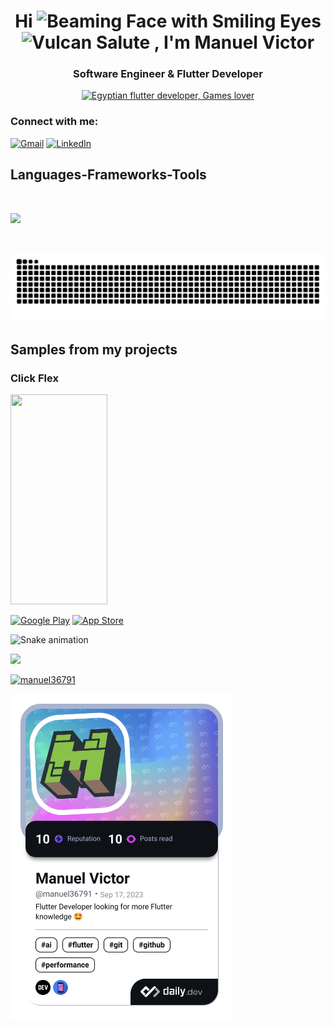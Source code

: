 <h1 align="center">Hi <img src="https://raw.githubusercontent.com/Tarikul-Islam-Anik/Animated-Fluent-Emojis/master/Emojis/Smilies/Beaming%20Face%20with%20Smiling%20Eyes.png" alt="Beaming Face with Smiling Eyes" width="40" height="40" /> <img src="https://raw.githubusercontent.com/Tarikul-Islam-Anik/Animated-Fluent-Emojis/master/Emojis/Hand%20gestures/Vulcan%20Salute.png" alt="Vulcan Salute" width="40" height="40" /> , I'm Manuel Victor</h1>
<h3 align="center">Software Engineer & Flutter Developer</h3>

<div align="center">
    <a href="https://git.io/typing-svg"><img src="https://readme-typing-svg.demolab.com?font=Roboto+Slab&color=%237E3ACE&size=30&center=true&vCenter=true&width=450&lines=I'm+Manuel;He/his;Egyptian+Flutter+Dev;Games+Lover;function+findQuestion(42)" alt="Egyptian flutter developer, Games lover"></a>
</div>

<!-- - Software Engineer
- Flutter Developer
- More than 1 project -->

<h3 align="left">Connect with me:</h3>
<p align="left">

<a href="mailto:manuelvictor36791@gmail.com" target="_blank"><img alt="Gmail" src="https://img.shields.io/badge/Gmail-D14836?style=for-the-badge&logo=gmail&logoColor=white" /></a> <a href="https://linkedin.com/in/manuelvictor" target="_blank"><img alt="LinkedIn" src="https://img.shields.io/badge/LinkedIn-0077B5?style=for-the-badge&logo=linkedin&logoColor=white" /></a> 

<!-- </p> <a href="https://app.daily.dev/Manuel36791"><img src="https://api.daily.dev/devcards/713dc2e1ba774e0e9eb6152553072a09.png?r=nbq" width="200" alt="Manuel Victor's Dev Card"/></a>

<a href="https://app.daily.dev/Manuel36791"><img src="https://github.com/Manuel36791/Manuel36791/blob/main/devcard.svg" width="200" alt="Manuel Victors's Dev Card"/></a> -->



</p>

<h2 align="left">Languages-Frameworks-Tools</h2>
<br>
<p align="left">
  <a href="https://skillicons.dev">
    <img src="https://skillicons.dev/icons?i=dart,flutter,cpp,java,kotlin,sqlite,firebase,androidstudio,vscode,git,postman" /><br>
  </a>
</p><br>


![snake gif](https://github.com/Manuel36791/Manuel36791/blob/output/github-snake-dark.svg)

<h2> Samples from my projects </h2>



### Click Flex

<!-- ![Click Flex App Screenshot](https://github.com/Manuel36791/Manuel36791/blob/main/apps_screenshots/click_flex_screenshot.png) -->

<img src="https://github.com/Manuel36791/Manuel36791/blob/main/apps_screenshots/click_flex_screenshot.png" width="155" height="336"/>

<!-- <p><a href="https://play.google.com/store/apps/details?id=com.helpoo.app" target="_blank"><img alt="Google Play" src="https://img.shields.io/badge/Get%20it%20on%20google%20play-blue.svg?style=for-the-badge&logo=google-play" /></a> <a href="https://apps.apple.com/eg/app/helpoo/id1627316561" target="_blank"><img alt="App Store" src="https://img.shields.io/badge/Get%20it%20on%20app%20store-black.svg?style=for-the-badge&logo=app-store&logoColor=white" /></a><p> -->

<p><a href="https://play.google.com" target="_blank"><img alt="Google Play" src="https://img.shields.io/badge/Get_It_On_Google_Play-0D96F6?style=for-the-badge&logo=google-play&logoColor=white" /></a> <a href="https://apps.apple.com/eg" target="_blank"><img alt="App Store" src="https://img.shields.io/badge/Get_It_On_App_Store-000000?style=for-the-badge&logo=app-store&logoColor=white" /></a><p>


![Snake animation](https://github.com/Manuel36791/Manuel36791/blob/output/github-contribution-grid-snake.svg)

![](https://github.com/Manuel36791/Manuel36791/profile-3d-contrib/profile-green.svg)

<!-- <p align="left"> <img src="https://komarev.com/ghpvc/?username=manuel36791&label=Profile%20views&color=0e75b6&style=flat" alt="manuel36791" /> </p> -->

<p align="left"> <a href="https://github.com/ryo-ma/github-profile-trophy"><img src="https://github-profile-trophy.vercel.app/?username=manuel36791" alt="manuel36791" /></a> </p>

<!-- <a href="https://app.daily.dev/manuel36791"><img src="https://api.daily.dev/devcards/v2/PCPBXLG7qgSKLQsNGAhI9.png?r=ckh&type=default" width="356" alt="Manuel Victor's Dev Card"/></a> -->

<a href="https://app.daily.dev/manuel36791"><img src="./devcard.png" width="356" alt="Manuel's Dev Card"/></a>


<!-- <p><img align="left" src="https://github-readme-stats.vercel.app/api/top-langs?username=manuel36791&show_icons=true&locale=en&layout=compact" alt="manuel36791" /></p>

<p>&nbsp;<img align="center" src="https://github-readme-stats.vercel.app/api?username=manuel36791&show_icons=true&locale=en" alt="manuel36791" /></p>

<p><img align="center" src="https://github-readme-streak-stats.herokuapp.com/?user=manuel36791&" alt="manuel36791" /></p> -->
